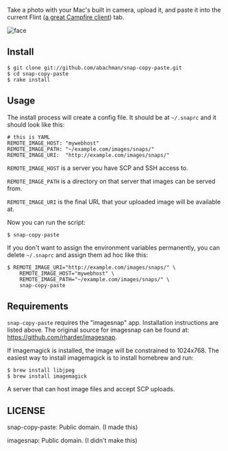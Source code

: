 Take a photo with your Mac's built in camera, upload it, and paste it into
the current Flint ([a great Campfire client](http://giantcomet.com/flint)) tab.

![face](http://adambachman.org/images/snaps/2013-03-08-12-06-42_snapshot.jpg)

## Install

    $ git clone git://github.com/abachman/snap-copy-paste.git
    $ cd snap-copy-paste
    $ rake install

## Usage

The install process will create a config file. It should be at `~/.snaprc` and
it should look like this:

    # this is YAML
    REMOTE_IMAGE_HOST: "mywebhost"
    REMOTE_IMAGE_PATH: "~/example.com/images/snaps/"
    REMOTE_IMAGE_URI:  "http://example.com/images/snaps/"

`REMOTE_IMAGE_HOST` is a server you have SCP and SSH access to.

`REMOTE_IMAGE_PATH` is a directory on that server that images can be served from.

`REMOTE_IMAGE_URI` is the final URL that your uploaded image will be available at.

Now you can run the script:

    $ snap-copy-paste

If you don't want to assign the environment variables permanently, you can
delete `~/.snaprc` and assign them ad hoc like this:

    $ REMOTE_IMAGE_URI="http://example.com/images/snaps/" \
        REMOTE_IMAGE_HOST="mywebhost" \
        REMOTE_IMAGE_PATH="~/example.com/images/snaps/" \
        snap-copy-paste

## Requirements

`snap-copy-paste` requires the "imagesnap" app. Installation instructions are
listed above.  The original source for imagesnap can be found at:
https://github.com/rharder/imagesnap.

If imagemagick is installed, the image will be constrained to 1024x768.
The easiest way to install imagemagick is to install homebrew and run:

    $ brew install libjpeg
    $ brew install imagemagick

A server that can host image files and accept SCP uploads.

## LICENSE

snap-copy-paste: Public domain. (I made this)

imagesnap: Public domain. (I didn't make this)

